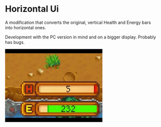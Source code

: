# Horizontal Ui
A modification that converts the original, vertical Health and Energy bars into horizontal ones.

Development with the PC version in mind and on a bigger display. Probably has bugs.

![](mod.gif)
